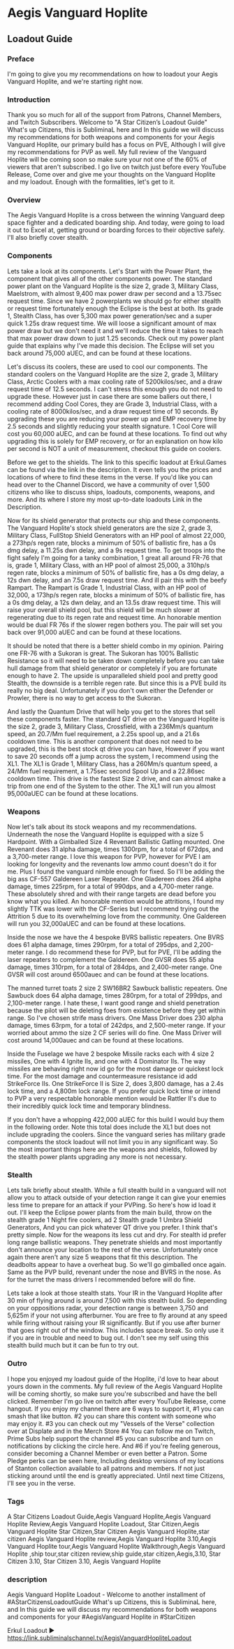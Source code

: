 # Aegis Vanguard Hoplite
## Loadout Guide

### Preface
I'm going to give you my recommendations on how to loadout your Aegis Vanguard Hoplite, and we're starting right now.

### Introduction
Thank you so much for all of the support from Patrons, Channel Members, and Twitch Subscribers. Welcome to "A Star Citizen’s Loadout Guide" What's up Citizens, this is SubliminaL here and In this guide we will discuss my recommendations for both weapons and components for your Aegis Vanguard Hoplite, our primary build has a focus on PVE, Although I will give my recommendations for PVP as well. My full review of the Vanguard Hoplite will be coming soon so make sure your not one of the 60% of viewers that aren't subscribed. I go live on twitch just before every YouTube Release, Come over and give me your thoughts on the Vanguard Hoplite and my loadout. Enough with the formalities, let's get to it.

### Overview
The Aegis Vanguard Hoplite is a cross between the winning Vanguard deep space fighter and a dedicated boarding ship. And today, were going to load it out to Excel at, getting ground or boarding forces to their objective safely. I'll also briefly cover stealth.

### Components
Lets take a look at its components. Let's Start with the Power Plant, the component that gives all of the other components power. The standard power plant on the Vanguard Hoplite is the size 2, grade 3, Military Class, Maelstrom, with almost 9,400 max power draw per second and a 13.75sec request time. Since we have 2 powerplants we should go for either stealth or request time fortunately enough the Eclipse is the best at both. Its grade 1, Stealth Class, has over 5,300 max power generation/sec and a super quick 1.25s draw request time. We will loose a significant amount of max power draw but we don't need it and we'll reduce the time it takes to reach that max power draw down to just 1.25 seconds. Check out my power plant guide that explains why I've made this decision. The Eclipse will set you back around 75,000 aUEC, and can be found at these locations.

Let's discuss its coolers, these are used to cool our components. The standard coolers on the Vanguard Hoplite are the size 2, grade 3, Military Class, Arctic Coolers with a max cooling rate of 5200kilos/sec, and a draw request time of 12.5 seconds. I can't stress this enough you do not need to upgrade these. However just in case there are some ballers out there, I recommend adding Cool Cores, they are Grade 3, Industrial Class, with a cooling rate of 8000kilos/sec, and a draw request time of 10 seconds. By upgrading these you are reducing your power up and EMP recovery time by 2.5 seconds and slightly reducing your stealth signature. 1 Cool Core will cost you 60,000 aUEC, and can be found at these locations. To find out why upgrading this is solely for EMP recovery, or for an explanation on how kilo per second is NOT a unit of measurement, checkout this guide on coolers.

Before we get to the shields. The link to this specific loadout at Erkul.Games can be found via the link in the description. It even tells you the prices and locations of where to find these items in the verse. If you'd like you can head over to the Channel Discord, we have a community of over 1,500 citizens who like to discuss ships, loadouts, components, weapons, and more. And its where I store my most up-to-date loadouts Link in the Description.

Now for its shield generator that protects our ship and these components. The Vanguard Hoplite's stock shield generators are the size 2, grade 3, Military Class, FullStop Shield Generators with an HP pool of almost 22,000, a 273hp/s regen rate, blocks a minimum of 50% of ballistic fire, has a 0s dmg delay, a 11.25s dwn delay, and a 9s request time. To get troops into the fight safely I'm going for a tanky combination, 1 great all around FR-76 that is, grade 1, Military Class, with an HP pool of almost 25,000, a 310hp/s regen rate, blocks a minimum of 50% of ballistic fire, has a 0s dmg delay, a 12s dwn delay, and an 7.5s draw request time. And ill pair this with the beefy Rampart. The Rampart is Grade 1, Industrial Class, with an HP pool of 32,000, a 173hp/s regen rate, blocks a minimum of 50% of ballistic fire, has a 0s dmg delay, a 12s dwn delay, and an 13.5s draw request time. This will raise your overall shield pool, but this shield will be much slower at regenerating due to its regen rate and request time. An honorable mention would be dual FR 76s if the slower regen bothers you. The pair will set you back over 91,000 aUEC and can be found at these locations.

It should be noted that there is a better shield combo in my opinion. Pairing one FR-76 with a Sukoran is great. The Sukoran has 100% Ballistic Resistance so it will need to be taken down completely before you can take hull damage from that shield generator or completely if you are fortunate enough to have 2. The upside is unparalleled shield pool and pretty good Stealth, the downside is a terrible regen rate. But since this is a PVE build its really no big deal. Unfortunately if you don't own either the Defender or Prowler, there is no way to get access to the Sukoran.

And lastly the Quantum Drive that will help you get to the stores that sell these components faster. The standard QT drive on the Vanguard Hoplite is the size 2, grade 3, Military Class, Crossfield, with a 236Mm/s quantum speed, an 20.7/Mm fuel requirement, a 2.25s spool up, and a 21.6s cooldown time. This is another component that does not need to be upgraded, this is the best stock qt drive you can have, However if you want to save 20 seconds off a jump across the system, I recommend using the XL1. The XL1 is Grade 1, Military Class, has a 260Mm/s quantum speed, a 24/Mm fuel requirement, a 1.75sec second Spool Up and a 22.86sec cooldown time. This drive is the fastest Size 2 drive, and can almost make a trip from one end of the System to the other. The XL1 will run you almost 95,000aUEC can be found at these locations.

### Weapons
Now let's talk about its stock weapons and my recommendations. Underneath the nose the Vanguard Hoplite is equipped with a size 5  Hardpoint. With a Gimballed Size 4 Revenant Ballistic Gatling mounted. One Revenant does 31 alpha damage, times 1300rpm, for a total of 672dps, and a 3,700-meter range. I love this weapon for PVP, however for PVE I am looking for longevity and the revenants low ammo count doesn't do it for me. Plus I found the vanguard nimble enough for fixed. So I'll be adding the big ass CF-557 Galdereen Laser Repeater. One Gladereen does 264 alpha damage, times 225rpm, for a total of 990dps, and a 4,700-meter range. These absolutely shred and with their range targets are dead before you know what you killed. An honorable mention would be attritions, I found my slightly TTK was lower with the CF-Series but I recommend trying out the Attrition 5 due to its overwhelming love from the community. One Galdereen will run you 32,000aUEC and can be found at these locations.

Inside the nose we have the 4 bespoke BVRS ballistic repeaters. One BVRS does 61 alpha damage, times 290rpm, for a total of 295dps, and 2,200-meter range. I do recommend these for PVP, but for PVE, I'll be adding the laser repeaters to complement the Galdereen. One GVSR does 55 alpha damage, times 310rpm, for a total of 284dps, and 2,400-meter range. One GVSR will cost around 6500auec and can be found at these locations.

The manned turret toats 2 size 2 SW16BR2 Sawbuck ballistic repeaters. One Sawbuck does 64 alpha damage, times 280rpm, for a total of 299dps, and 2,100-meter range. I hate these, I want good range and shield penetration because the pilot will be deleting foes from existence before they get within range. So I've chosen strife mass drivers. One Mass Driver does 230 alpha damage, times 63rpm, for a total of 242dps, and 2,500-meter range. If your worried about ammo the size 2 CF series will do fine. One Mass Driver will cost around 14,000auec and can be found at these locations.

Inside the Fuselage we have 2 bespoke Missile racks each with 4 size 2 missiles, One with 4 Ignite IIs, and one with 4 Dominator IIs. The way missiles are behaving right now id go for the most damage or quickest lock time. For the most damage and countermeasure resistance id add StrikeForce IIs. One StrikeForce II is Size 2, does 3,800 damage, has a 2.4s lock time, and a 4,800m lock range. If you prefer quick lock time or intend to PVP a very respectable honorable mention would be Rattler II's due to their incredibly quick lock time and temporary blindness.

If you don't have a whopping 422,000 aUEC for this build I would buy them in the following order. Note this total does include the XL1 but does not include upgrading the coolers. Since the vanguard series has military grade components the stock loadout will not limit you in any significant way. So the most important things here are the weapons and shields, followed by the stealth power plants upgrading any more is not necessary.

### Stealth
Lets talk briefly about stealth. While a full stealth build in a vanguard will not allow you to attack outside of your detection range it can give your enemies less time to prepare for an attack if your PVPing. So here's how id load it out. I'll keep the Eclipse power plants from the main build, throw on the stealth grade 1 Night fire coolers, ad 2 Stealth grade 1 Umbra Shield Generators, And you can pick whatever QT drive you prefer. I think that's pretty simple. Now for the weapons its less cut and dry. For stealth id prefer long range ballistic weapons. They penetrate shields and most importantly don't announce your location to the rest of the verse. Unfortunately once again there aren't any size 5 weapons that fit this description. The deadbolts appear to have a overheat bug. So we'll go gimballed once again. Same as the PVP build, revenant under the nose and BVRS in the nose. As for the turret the mass drivers I recommended before will do fine.

Lets take a look at those stealth stats. Your IR in the Vanguard Hoplite after 30 min of flying around is around 7,500 with this stealth build. So depending on your oppositions radar, your detection range is between 3,750 and 5,625m if your not using afterburner. You are free to fly around at any speed while firing without raising your IR significantly. But if you use after burner that goes right out of the window. This includes space break. So only use it if you are in trouble and need to bug out. I don't see my self using this stealth build much but it can be fun to try out.

### Outro
I hope you enjoyed my loadout guide of the Hoplite, i'd love to hear about yours down in the comments. My full review of the Aegis Vanguard Hoplite will be coming shortly, so make sure you're subscribed and have the bell clicked. Remember I'm go live on twitch after every YouTube Release, come hangout. If you enjoy my channel there are 6 ways to support it, #1 you can smash that like button. #2 you can share this content with someone who may enjoy it. #3 you can check out my "Vessels of the Verse" collection over at Displate and in the Merch Store #4 You can follow me on Twitch, Prime Subs help support the channel #5 you can subscribe and turn on notifications by clicking the circle here. And #6 if you're feeling generous, consider becoming a Channel Member or even better a Patron. Some Pledge perks can be seen here, Including desktop versions of my locations of Stanton collection available to all patrons and members. If not just sticking around until the end is greatly appreciated. Until next time Citizens, I'll see you in the verse.

### Tags
A Star Citizens Loadout Guide,Aegis Vanguard Hoplite,Aegis Vanguard Hoplite Review,Aegis Vanguard Hoplite Loadout, Star Citizen,Aegis Vanguard Hoplite Star Citizen,Star Citizen Aegis Vanguard Hoplite,star citizen Aegis Vanguard Hoplite review,Aegis Vanguard Hoplite 3.10,Aegis Vanguard Hoplite tour,Aegis Vanguard Hoplite Walkthrough,Aegis Vanguard Hoplite ,ship tour,star citizen review,ship guide,star citizen,Aegis,3.10, Star Citizen 3.10, Star Citizen 3.10, Aegis Vanguard Hoplite

### description
Aegis Vanguard Hoplite Loadout - Welcome to another installment of #AStarCitizensLoadoutGuide What's up Citizens, this is SubliminaL here, and In this guide we will discuss my recommendations for both weapons and components for your #AegisVanguard Hoplite in #StarCitizen

Erkul Loadout ► https://link.subliminalschannel.tv/AegisVanguardHopliteLoadout
